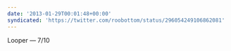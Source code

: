 ```yaml
---
date: '2013-01-29T00:01:48+00:00'
syndicated: 'https://twitter.com/roobottom/status/296054249106862081'
---
```

Looper — 7/10
